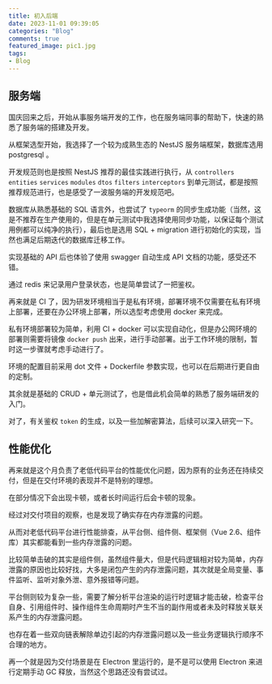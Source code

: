 ```yaml
---
title: 初入后端
date: 2023-11-01 09:39:05
categories: "Blog"
comments: true
featured_image: pic1.jpg
tags:
- Blog
---
```


<!-- no node -->

<!-- more -->

## 服务端

国庆回来之后，开始从事服务端开发的工作，也在服务端同事的帮助下，快速的熟悉了服务端的搭建及开发。

从框架选型开始，我选择了一个较为成熟生态的 NestJS 服务端框架，数据库选用 postgresql 。

开发规范则也是按照 NestJS 推荐的最佳实践进行执行，从 `controllers` `entities` `services` `modules` `dtos` `filters` `interceptors` 到单元测试，都是按照推荐规范进行，也是感受了一波服务端的开发规范吧。

数据库从熟悉基础的 SQL 语言外，也尝试了 `typeorm` 的同步生成功能（当然，这是不推荐在生产使用的，但是在单元测试中我选择使用同步功能，以保证每个测试用例都可以纯净的执行），最后也是选用 SQL + migration 进行初始化的实现，当然也满足后期迭代的数据库迁移工作。

实现基础的 API 后也体验了使用 swagger 自动生成 API 文档的功能，感受还不错。
 
通过 redis 来记录用户登录状态，也是简单尝试了一把鉴权。

再来就是 CI 了，因为研发环境相当于是私有环境，部署环境不仅需要在私有环境上部署，还要在办公环境上部署，所以选型考虑使用 docker 来完成。

私有环境部署较为简单，利用 CI + docker 可以实现自动化，但是办公网环境的部署则需要将镜像 `docker push` 出来，进行手动部署。出于工作环境的限制，暂时这一步骤就考虑手动进行了。

环境的配置目前采用 dot 文件 + Dockerfile 参数实现，也可以在后期进行更自由的定制。

其余就是基础的 CRUD + 单元测试了，也是借此机会简单的熟悉了服务端研发的入门。

对了，有关鉴权 `token` 的生成，以及一些加解密算法，后续可以深入研究一下。

## 性能优化

再来就是这个月负责了老低代码平台的性能优化问题，因为原有的业务还在持续交付，但是在交付环境的表现并不是特别的理想。

在部分情况下会出现卡顿，或者长时间运行后会卡顿的现象。

经过对交付项目的观察，也是发现了确实存在内存泄露的问题。

从而对老低代码平台进行性能排查，从平台侧、组件侧、框架侧（Vue 2.6、组件库）其实都能看到一些内存泄露的问题。

比较简单击破的其实是组件侧，虽然组件量大，但是代码逻辑相对较为简单，内存泄露的原因也比较好找，大多是闭包产生的内存泄露问题，其次就是全局变量、事件监听、监听对象外泄、意外报错等问题。

平台侧则较为复杂一些，需要了解分析平台渲染的运行时逻辑才能击破，检查平台自身、引用组件时、操作组件生命周期时产生不当的副作用或者未及时释放关联关系产生的内存泄露问题。

也存在着一些双向链表解除单边引起的内存泄露问题以及一些业务逻辑执行顺序不合理的地方。

再一个就是因为交付场景是在 Electron 里运行的，是不是可以使用 Electron 来进行定期手动 GC 释放，当然这个思路还没有尝试过。
